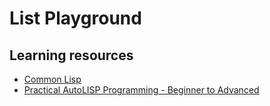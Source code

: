 # List Playground

## Learning resources

* [Common Lisp](https://lisp-lang.org/learn/first-steps)
* [Practical AutoLISP Programming - Beginner to Advanced](https://www.udemy.com/course/practical-autolisp-programming-beginner-to-advanced/learn/lecture/10401224)
